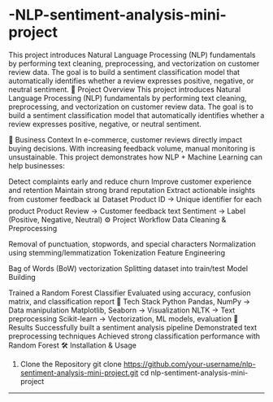 # -NLP-sentiment-analysis-mini-project
This project introduces Natural Language Processing (NLP) fundamentals by performing text cleaning, preprocessing, and vectorization on customer review data. The goal is to build a sentiment classification model that automatically identifies whether a review expresses positive, negative, or neutral sentiment.
📌 Project Overview
This project introduces Natural Language Processing (NLP) fundamentals by performing text cleaning, preprocessing, and vectorization on customer review data. The goal is to build a sentiment classification model that automatically identifies whether a review expresses positive, negative, or neutral sentiment.

💼 Business Context
In e-commerce, customer reviews directly impact buying decisions. With increasing feedback volume, manual monitoring is unsustainable.
This project demonstrates how NLP + Machine Learning can help businesses:

Detect complaints early and reduce churn
Improve customer experience and retention
Maintain strong brand reputation
Extract actionable insights from customer feedback
📊 Dataset
Product ID → Unique identifier for each product
Product Review → Customer feedback text
Sentiment → Label (Positive, Negative, Neutral)
⚙️ Project Workflow
Data Cleaning & Preprocessing

Removal of punctuation, stopwords, and special characters
Normalization using stemming/lemmatization
Tokenization
Feature Engineering

Bag of Words (BoW) vectorization
Splitting dataset into train/test
Model Building

Trained a Random Forest Classifier
Evaluated using accuracy, confusion matrix, and classification report
🚀 Tech Stack
Python
Pandas, NumPy → Data manipulation
Matplotlib, Seaborn → Visualization
NLTK → Text preprocessing
Scikit-learn → Vectorization, ML models, evaluation
📌 Results
Successfully built a sentiment analysis pipeline
Demonstrated text preprocessing techniques
Achieved strong classification performance with Random Forest
🛠️ Installation & Usage
1. Clone the Repository
git clone https://github.com/your-username/nlp-sentiment-analysis-mini-project.git
cd nlp-sentiment-analysis-mini-project
---
